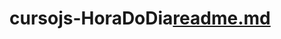 # cursojs-HoraDoDia[readme.md](https://github.com/g-smendes/cursojs-HoraDoDia/files/8438756/readme.md)
